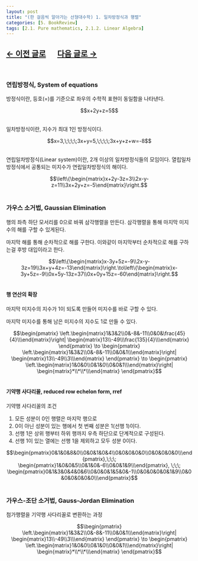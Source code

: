 ```yaml
---
layout: post
title: "(한 걸음씩 알아가는 선형대수학) 1. 일차방정식과 행렬"
categories: [5. BookReview]
tags: [2.1. Pure mathematics, 2.1.2. Linear Algebra]
---
```


## [←  이전 글로](https://maizer2.github.io/5.%20bookreview/2022/03/26/(한-걸음씩-알아가는-선형대수학)-0.-서론.html) 　 [다음 글로 →](https://maizer2.github.io/5.%20bookreview/2022/03/00/(한-걸음씩-알아가는-선형대수학)-2.-유클리드-공간.html)
<br/>

### 연립방정식, System of equations

방정식이란, 등호(=)를 기준으로 좌우의 수학적 표현이 동일함을 나타낸다.  

<center>$$x+2y+z=5$$</center><br/>

일차방정식이란, 지수가 최대 1인 방정식이다. 

<center>$$x=3,\;\;\;\;3x+y=5,\;\;\;\;3x+y+z+w=-8$$</center><br/>

연립일차방정식(Linear system)이란, 2개 이상의 일차방정식들의 모임이다. 열립일차방정식에서 공통되는 미지수가 연립일차방정식의 해이다.

<center>$$\left\{\begin{matrix}x+2y-3z=3\\2x-y-z=11\\3x+2y+z=-5\end{matrix}\right.$$</center><br/>


### 가우스 소거법, Gaussian Elimination

행의 좌측 하단 모서리를 0으로 바꿔 삼각행렬을 만든다. 삼각행렬을 통해 마지막 미지수의 해를 구할 수 있게된다. 

마지막 해를 통해 순차적으로 해를 구한다. 이와같이 마지막부터 순차적으로 해를 구하는걸 후방 대입이라고 한다.

<center>$$\left\{\begin{matrix}x-3y+5z=-9\\2x-y-3z=19\\3x+y+4z=-13\end{matrix}\right.\to\left\{\begin{matrix}x-3y+5z=-9\\0x+5y-13z=37\\0x+0y+15z=-60\end{matrix}\right.$$</center><br/>

#### 행 연산의 확장

마지막 미지수의 지수가 1이 되도록 만들어 미지수를 바로 구할 수 있다.

마지막 미지수를 통해 남은 미지수의 지수도 1로 만들 수 있다.

<center>$$\begin{pmatrix}
\left.\begin{matrix}1&3&2\\0&-8&-11\\0&0&\frac{45}{4}\\\end{matrix}\right|
\begin{matrix}13\\-49\\\frac{135}{4}\\\end{matrix}
\end{pmatrix}
\to
\begin{pmatrix}
\left.\begin{matrix}1&3&2\\0&-8&-11\\0&0&1\\\end{matrix}\right|
\begin{matrix}13\\-49\\3\\\end{matrix}
\end{pmatrix}
\to
\begin{pmatrix}
\left.\begin{matrix}1&0&0\\0&1&0\\0&0&1\\\end{matrix}\right|
\begin{matrix}*\\*\\*\\\end{matrix}
\end{pmatrix}$$</center><br/>

#### 기약행 사다리꼴, reduced row echelon form, rref

기약행 사다리꼴의 조건
1. 모든 성분이 0인 행렬은 마지막 행으로
2. 0이 아닌 성분이 있는 행에서 첫 번째 성분은 1(선행 1)이다.
3. 선행 1은 상위 행부터 하위 행까지 우측 하단으로 단계적으로 구성된다.
4. 선행 1이 있는 열에는 선행 1을 제외하고 모두 성분 0이다.

<center>$$\begin{pmatrix}0&1&0&8&0\\0&0&1&0&4\\0&0&0&0&0\\0&0&0&0&0\\\end{pmatrix},\;\;\; \begin{pmatrix}1&0&0&5\\0&1&0&-6\\0&0&1&9\\\end{pmatrix}, \;\;\; \begin{pmatrix}0&1&3&0&4&0&6\\0&0&0&1&5&0&-1\\0&0&0&0&0&1&9\\0&0&0&0&0&0&0\\\end{pmatrix}$$</center><br/>

### 가우스-조단 소거법, Gauss-Jordan Elimination

첨가행렬을 기약행 사다리꼴로 변환하는 과정

<center>$$\begin{pmatrix}
\left.\begin{matrix}1&3&2\\0&-8&-11\\0&0&1\\\end{matrix}\right|
\begin{matrix}13\\-49\\3\\\end{matrix}
\end{pmatrix}
\to
\begin{pmatrix}
\left.\begin{matrix}1&0&0\\0&1&0\\0&0&1\\\end{matrix}\right|
\begin{matrix}*\\*\\*\\\end{matrix}
\end{pmatrix}$$</center><br/>